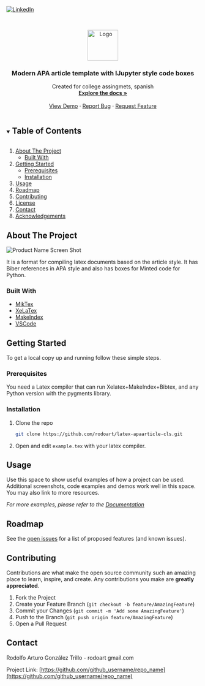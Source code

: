 
<!-- PROJECT SHIELDS -->
<!--
*** I'm using markdown "reference style" links for readability.
*** Reference links are enclosed in brackets [ ] instead of parentheses ( ).
*** See the bottom of this document for the declaration of the reference variables
*** for contributors-url, forks-url, etc. This is an optional, concise syntax you may use.
*** https://www.markdownguide.org/basic-syntax/#reference-style-links
-->
<!--
[![Contributors][contributors-shield]][contributors-url]
[![Forks][forks-shield]][forks-url]
[![Stargazers][stars-shield]][stars-url]
[![Issues][issues-shield]][issues-url]
[![MIT License][license-shield]][license-url]
[![LinkedIn][linkedin-shield]][linkedin-url]
-->
[![LinkedIn][linkedin-shield]](https://www.linkedin.com/in/rodolfo-arturo-gonz%C3%A1lez-trillo-93829219a/)


<!-- PROJECT LOGO -->
<br />
<p align="center">
  <a href="https://github.com/github_username/repo_name">
    <img src="https://i.ibb.co/Jyp4td6/logo.png" alt="Logo" width="80" height="80">
  </a>

  <h3 align="center">Modern APA article template with IJupyter style code boxes</h3>

  <p align="center">
    Created for college assingmets, spanish
    <br />
    <a href="https://github.com/rodoart/repo_name"><strong>Explore the docs »</strong></a>
    <br />
    <br />
    <a href="https://github.com/rodoart/latex-apaarticle-cls/blob/master/example.pdf">View Demo</a>
    ·
    <a href="https://github.com/rodoart/latex-apaarticle-cls/issues">Report Bug</a>
    ·
    <a href="https://github.com/rodoart/latex-apaarticle-cls/issues">Request Feature</a>
  </p>
</p>



<!-- TABLE OF CONTENTS -->
<details open="open">
  <summary><h2 style="display: inline-block">Table of Contents</h2></summary>
  <ol>
    <li>
      <a href="#about-the-project">About The Project</a>
      <ul>
        <li><a href="#built-with">Built With</a></li>
      </ul>
    </li>
    <li>
      <a href="#getting-started">Getting Started</a>
      <ul>
        <li><a href="#prerequisites">Prerequisites</a></li>
        <li><a href="#installation">Installation</a></li>
      </ul>
    </li>
    <li><a href="#usage">Usage</a></li>
    <li><a href="#roadmap">Roadmap</a></li>
    <li><a href="#contributing">Contributing</a></li>
    <li><a href="#license">License</a></li>
    <li><a href="#contact">Contact</a></li>
    <li><a href="#acknowledgements">Acknowledgements</a></li>
  </ol>
</details>



<!-- ABOUT THE PROJECT -->
## About The Project

![Product Name Screen Shot](https://i.ibb.co/31JtLb3/latex-apparticle-cls-1.png)

It is a format for compiling latex documents based on the article style. It has Biber references in APA style and also has boxes for Minted code for Python. 


### Built With

* [MikTex](https://miktex.org/)
* [XeLaTex](https://es.overleaf.com/learn/latex/XeLaTeX)
* [MakeIndex](https://ctan.org/pkg/makeindex)
* [VSCode](https://code.visualstudio.com/)



<!-- GETTING STARTED -->
## Getting Started

To get a local copy up and running follow these simple steps.

### Prerequisites

You need a Latex compiler that can run Xelatex+MakeIndex+Bibtex, and any Python version with the pygments library.



### Installation

1. Clone the repo
   ```sh
   git clone https://github.com/rodoart/latex-apaarticle-cls.git
   ```
2. Open and edit `example.tex` with your latex compiler.




<!-- USAGE EXAMPLES -->
## Usage

Use this space to show useful examples of how a project can be used. Additional screenshots, code examples and demos work well in this space. You may also link to more resources.

_For more examples, please refer to the [Documentation](https://example.com)_



<!-- ROADMAP -->
## Roadmap

See the [open issues](https://github.com/rodoart/latex-apaarticle-cls/issues) for a list of proposed features (and known issues).



<!-- CONTRIBUTING -->
## Contributing

Contributions are what make the open source community such an amazing place to learn, inspire, and create. Any contributions you make are **greatly appreciated**.

1. Fork the Project
2. Create your Feature Branch (`git checkout -b feature/AmazingFeature`)
3. Commit your Changes (`git commit -m 'Add some AmazingFeature'`)
4. Push to the Branch (`git push origin feature/AmazingFeature`)
5. Open a Pull Request



<!-- LICENSE -->

<!-- 
## License

Distributed under the MIT License. See `LICENSE` for more information.
 -->


<!-- CONTACT -->
## Contact

Rodolfo Arturo González Trillo - rodoart gmail.com

Project Link: [https://github.com/github_username/repo_name](https://github.com/github_username/repo_name)


<!-- MARKDOWN LINKS & IMAGES -->
<!-- https://www.markdownguide.org/basic-syntax/#reference-style-links -->
[contributors-shield]: https://img.shields.io/github/contributors/github_username/repo.svg?style=for-the-badge
[contributors-url]: https://github.com/github_username/repo_name/graphs/contributors
[forks-shield]: https://img.shields.io/github/forks/github_username/repo.svg?style=for-the-badge
[forks-url]: https://github.com/github_username/repo_name/network/members
[stars-shield]: https://img.shields.io/github/stars/github_username/repo.svg?style=for-the-badge
[stars-url]: https://github.com/github_username/repo_name/stargazers
[issues-shield]: https://img.shields.io/github/issues/github_username/repo.svg?style=for-the-badge
[issues-url]: https://github.com/github_username/repo_name/issues
[license-shield]: https://img.shields.io/github/license/github_username/repo.svg?style=for-the-badge
[license-url]: https://github.com/github_username/repo_name/blob/master/LICENSE.txt
[linkedin-shield]: https://img.shields.io/badge/-LinkedIn-black.svg?style=for-the-badge&logo=linkedin&colorB=555
[linkedin-url]: https://linkedin.com/in/github_username